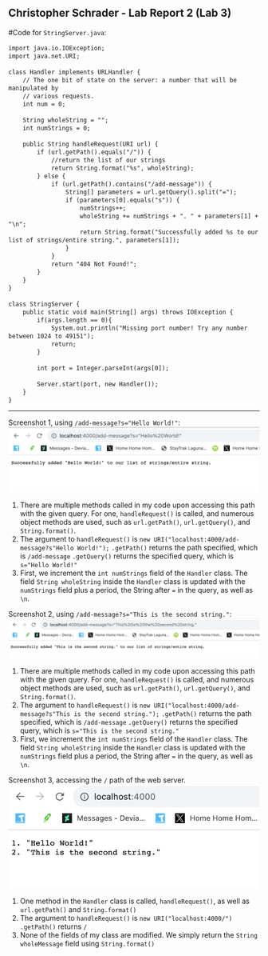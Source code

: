 ## Christopher Schrader - Lab Report 2 (Lab 3)

#Code for `StringServer.java`:

```
import java.io.IOException;
import java.net.URI;

class Handler implements URLHandler {
    // The one bit of state on the server: a number that will be manipulated by
    // various requests.
    int num = 0;

    String wholeString = "";
    int numStrings = 0;

    public String handleRequest(URI url) {
        if (url.getPath().equals("/")) {
            //return the list of our strings
            return String.format("%s", wholeString);
        } else {
            if (url.getPath().contains("/add-message")) {
                String[] parameters = url.getQuery().split("=");
                if (parameters[0].equals("s")) {
                    numStrings++;
                    wholeString += numStrings + ". " + parameters[1] + "\n";
                    return String.format("Successfully added %s to our list of strings/entire string.", parameters[1]);
                }
            }
            return "404 Not Found!";
        }
    }
}

class StringServer {
    public static void main(String[] args) throws IOException {
        if(args.length == 0){
            System.out.println("Missing port number! Try any number between 1024 to 49151");
            return;
        }

        int port = Integer.parseInt(args[0]);

        Server.start(port, new Handler());
    }
}

```
---

Screenshot 1, using `/add-message?s="Hello World!"`:
![First](lab3_1.png)

1. There are multiple methods called in my code upon accessing this path with the given query. For one, `handleRequest()` is called, and numerous object methods are used, such as `url.getPath()`, `url.getQuery()`, and `String.format()`.
2. The argument to `handleRequest()` is `new URI("localhost:4000/add-message?s"Hello World!");`
   `.getPath()` returns the path specified, which is `/add-message`
   `.getQuery()` returns the specified query, which is `s="Hello World!"`
3. First, we increment the `int numStrings` field of the `Handler` class. 
   The field `String wholeString` inside the `Handler` class is updated with the `numStrings` field plus a period, the String after `=` in the query, as well as `\n`.

Screenshot 2, using `/add-message?s="This is the second string."`:
![Second](lab3_2.png)

1. There are multiple methods called in my code upon accessing this path with the given query. For one, `handleRequest()` is called, and numerous object methods are used, such as `url.getPath()`, `url.getQuery()`, and `String.format()`.
2. The argument to `handleRequest()` is `new URI("localhost:4000/add-message?s"This is the second string.");`
   `.getPath()` returns the path specified, which is `/add-message`
   `.getQuery()` returns the specified query, which is `s="This is the second string."`
3. First, we increment the `int numStrings` field of the `Handler` class. 
   The field `String wholeString` inside the `Handler` class is updated with the `numStrings` field plus a period, the String after `=` in the query, as well as `\n`.

Screenshot 3, accessing the `/` path of the web server.
![Third](lab3_3.png)

1. One method in the `Handler` class is called, `handleRequest()`, as well as `url.getPath()` and `String.format()`
2. The argument to `handleRequest()` is `new URI("localhost:4000/")`
   `.getPath()` returns `/`
3. None of the fields of my class are modified. We simply return the `String wholeMessage` field using `String.format()`

   
